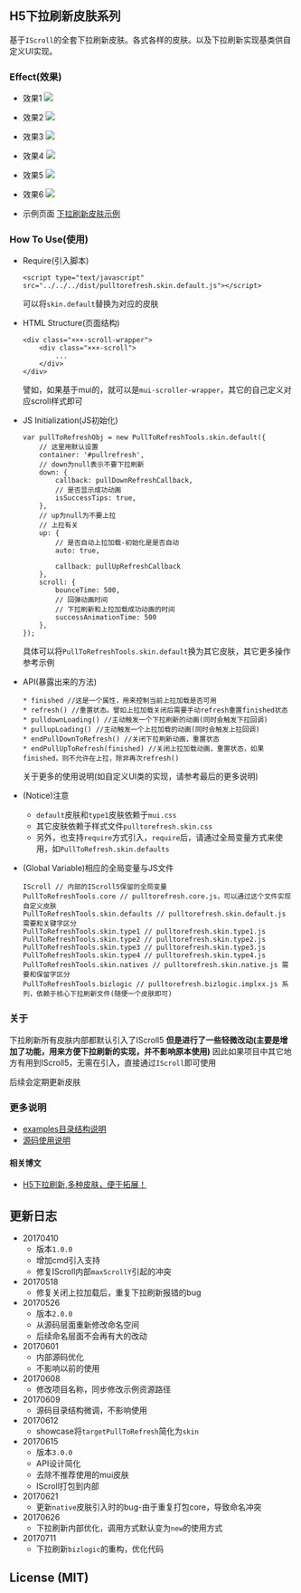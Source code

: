 ## H5下拉刷新皮肤系列
基于`IScroll`的全套下拉刷新皮肤。各式各样的皮肤。以及下拉刷新实现基类供自定义UI实现。

### Effect(效果)

* 效果1
![](https://dailc.github.io/pulltorefresh-h5-iscroll/staticresource/img/effect1.gif)

* 效果2
![](https://dailc.github.io/pulltorefresh-h5-iscroll/staticresource/img/effect2.gif)

* 效果3
![](https://dailc.github.io/pulltorefresh-h5-iscroll/staticresource/img/effect3.gif)

* 效果4
![](https://dailc.github.io/pulltorefresh-h5-iscroll/staticresource/img/effect4.gif)

* 效果5
![](https://dailc.github.io/pulltorefresh-h5-iscroll/staticresource/img/effect5.gif)

* 效果6
![](https://dailc.github.io/pulltorefresh-h5-iscroll/staticresource/img/effect6.gif)

* 示例页面
[下拉刷新皮肤示例](https://dailc.github.io/pulltorefresh-h5-iscroll/examples/html/)

### How To Use(使用)

* Require(引入脚本)

	```
	<script type="text/javascript" src="../../../dist/pulltorefresh.skin.default.js"></script>
	```
	可以将`skin.default`替换为对应的皮肤
	
* HTML Structure(页面结构)

	```
	<div class="×××-scroll-wrapper">
	    <div class="×××-scroll">
	        ...
	    </div>
	</div>
	```
	譬如，如果基于mui的，就可以是`mui-scroller-wrapper`，其它的自己定义对应scroll样式即可

* JS Initialization(JS初始化)
	
	```
	var pullToRefreshObj = new PullToRefreshTools.skin.default({
	    // 这里用默认设置
	    container: '#pullrefresh',
	    // down为null表示不要下拉刷新    
	    down: {
	        callback: pullDownRefreshCallback,
	        // 是否显示成功动画
	        isSuccessTips: true,
	    },
	    // up为null为不要上拉
	    // 上拉有关
	    up: {
	        // 是否自动上拉加载-初始化是是否自动
	        auto: true,
	
	        callback: pullUpRefreshCallback
	    },
	    scroll: {
	        bounceTime: 500,
	        // 回弹动画时间
	        // 下拉刷新和上拉加载成功动画的时间
	        successAnimationTime: 500
	    },
	});
	```
	具体可以将`PullToRefreshTools.skin.default`换为其它皮肤，其它更多操作参考示例

* API(暴露出来的方法)

	```
	* finished //这是一个属性，用来控制当前上拉加载是否可用
	* refresh() //重置状态。譬如上拉加载关闭后需要手动refresh重置finished状态
	* pulldownLoading() //主动触发一个下拉刷新的动画(同时会触发下拉回调)
	* pullupLoading() //主动触发一个上拉加载的动画(同时会触发上拉回调)
	* endPullDownToRefresh() //关闭下拉刷新动画，重置状态
	* endPullUpToRefresh(finished) //关闭上拉加载动画，重置状态，如果finished，则不允许在上拉，除非再次refresh()
	```
	关于更多的使用说明(如自定义UI类的实现，请参考最后的更多说明)
	
* (Notice)注意
    * `default`皮肤和`type1`皮肤依赖于`mui.css`
	* 其它皮肤依赖于样式文件`pulltorefresh.skin.css`
	* 另外，也支持`require`方式引入，`require`后，请通过全局变量方式来使用，如`PullToRefresh.skin.defaults`

* (Global Variable)相应的全局变量与JS文件

	```
	IScroll // 内部的IScroll5保留的全局变量
	PullToRefreshTools.core // pulltorefresh.core.js，可以通过这个文件实现自定义皮肤
	PullToRefreshTools.skin.defaults // pulltorefresh.skin.default.js 需要和关键字区分
	PullToRefreshTools.skin.type1 // pulltorefresh.skin.type1.js
	PullToRefreshTools.skin.type2 // pulltorefresh.skin.type2.js
	PullToRefreshTools.skin.type3 // pulltorefresh.skin.type3.js
	PullToRefreshTools.skin.type4 // pulltorefresh.skin.type4.js
	PullToRefreshTools.skin.natives	// pulltorefresh.skin.native.js 需要和保留字区分
	PullToRefreshTools.bizlogic	// pulltorefresh.bizlogic.implxx.js 系列，依赖于核心下拉刷新文件(随便一个皮肤即可)
	```
	

### 关于
下拉刷新所有皮肤内部都默认引入了IScroll5 **但是进行了一些轻微改动(主要是增加了功能，用来方便下拉刷新的实现，并不影响原本使用)**
因此如果项目中其它地方有用到IScroll5，无需在引入，直接通过`IScroll`即可使用

后续会定期更新皮肤

### 更多说明

* [examples目录结构说明](https://github.com/dailc/pulltorefresh-h5-iscroll/tree/master/examples/html)
* [源码使用说明](https://github.com/dailc/pulltorefresh-h5-iscroll/tree/master/src/)

#### 相关博文

* [H5下拉刷新,多种皮肤，便于拓展！](http://www.jianshu.com/p/ef3183adb896)

## 更新日志

* 20170410
	* 版本`1.0.0`
	* 增加cmd引入支持
	* 修复IScroll内部`maxScrollY`引起的冲突
* 20170518
	* 修复关闭上拉加载后，重复下拉刷新报错的bug
* 20170526
	* 版本`2.0.0`
	* 从源码层面重新修改命名空间
	* 后续命名层面不会再有大的改动
* 20170601
	* 内部源码优化
	* 不影响以前的使用
* 20170608
	* 修改项目名称，同步修改示例资源路径
* 20170609
    * 源码目录结构微调，不影响使用
* 20170612
    * showcase将`targetPullToRefresh`简化为`skin`
* 20170615
    * 版本`3.0.0`
    * API设计简化
    * 去除不推荐使用的mui皮肤
    * IScroll打包到内部
* 20170621
    * 更新`native`皮肤引入时的bug-由于重复打包core，导致命名冲突
* 20170626
    * 下拉刷新内部优化，调用方式默认变为`new`的使用方式
* 20170711
    * 下拉刷新`bizlogic`的重构，优化代码

## License (MIT)
